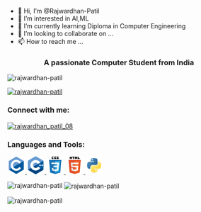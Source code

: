 - 👋 Hi, I’m @Rajwardhan-Patil
- 👀 I’m interested in AI,ML
- 🌱 I’m currently learning Diploma in Computer Engineering 
- 💞️ I’m looking to collaborate on ...
- 📫 How to reach me ...
<h3 align="center">A passionate Computer Student from India</h3>

<p align="left"> <img src="https://komarev.com/ghpvc/?username=rajwardhan-patil&label=Profile%20views&color=0e75b6&style=flat" alt="rajwardhan-patil" /> </p>

<p align="left"> <a href="https://github.com/ryo-ma/github-profile-trophy"><img src="https://github-profile-trophy.vercel.app/?username=rajwardhan-patil" alt="rajwardhan-patil" /></a> </p>

<h3 align="left">Connect with me:</h3>
<p align="left">
<a href="https://instagram.com/rajwardhan_patil_08" target="blank"><img align="center" src="https://raw.githubusercontent.com/rahuldkjain/github-profile-readme-generator/master/src/images/icons/Social/instagram.svg" alt="rajwardhan_patil_08" height="30" width="40" /></a>
</p>

<h3 align="left">Languages and Tools:</h3>
<p align="left"> <a href="https://www.cprogramming.com/" target="_blank" rel="noreferrer"> <img src="https://raw.githubusercontent.com/devicons/devicon/master/icons/c/c-original.svg" alt="c" width="40" height="40"/> </a> <a href="https://www.w3schools.com/cpp/" target="_blank" rel="noreferrer"> <img src="https://raw.githubusercontent.com/devicons/devicon/master/icons/cplusplus/cplusplus-original.svg" alt="cplusplus" width="40" height="40"/> </a> <a href="https://www.w3schools.com/css/" target="_blank" rel="noreferrer"> <img src="https://raw.githubusercontent.com/devicons/devicon/master/icons/css3/css3-original-wordmark.svg" alt="css3" width="40" height="40"/> </a> <a href="https://www.w3.org/html/" target="_blank" rel="noreferrer"> <img src="https://raw.githubusercontent.com/devicons/devicon/master/icons/html5/html5-original-wordmark.svg" alt="html5" width="40" height="40"/> </a> <a href="https://www.python.org" target="_blank" rel="noreferrer"> <img src="https://raw.githubusercontent.com/devicons/devicon/master/icons/python/python-original.svg" alt="python" width="40" height="40"/> </a> </p>

<p><img align="left" src="https://github-readme-stats.vercel.app/api/top-langs?username=rajwardhan-patil&show_icons=true&locale=en&layout=compact" alt="rajwardhan-patil" /></p>

<p>&nbsp;<img align="center" src="https://github-readme-stats.vercel.app/api?username=rajwardhan-patil&show_icons=true&locale=en" alt="rajwardhan-patil" /></p>

<p><img align="center" src="https://github-readme-streak-stats.herokuapp.com/?user=rajwardhan-patil&" alt="rajwardhan-patil" /></p>

